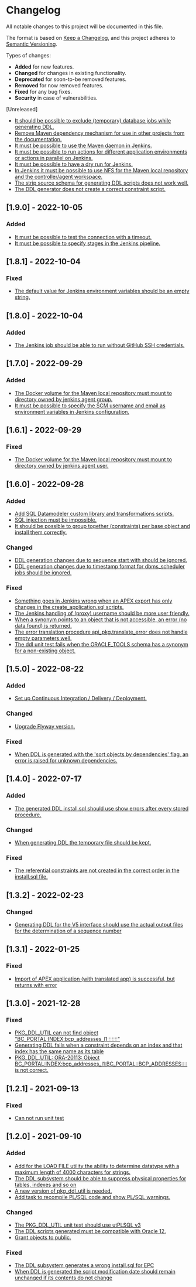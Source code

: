 # Changelog

All notable changes to this project will be documented in this file.

The format is based on [Keep a Changelog](https://keepachangelog.com/en/1.0.0/),
and this project adheres to [Semantic Versioning](https://semver.org/spec/v2.0.0.html).

Types of changes:
- **Added** for new features.
- **Changed** for changes in existing functionality.
- **Deprecated** for soon-to-be removed features.
- **Removed** for now removed features.
- **Fixed** for any bug fixes.
- **Security** in case of vulnerabilities.

[Unreleased]

- [It should be possible to exclude (temporary) database jobs while generating DDL.](https://github.com/paulissoft/oracle-tools/issues/22)
- [Remove Maven dependency mechanism for use in other projects from the documentation.](https://github.com/paulissoft/oracle-tools/issues/41)
- [It must be possible to use the Maven daemon in Jenkins.](https://github.com/paulissoft/oracle-tools/issues/82)
- [It must be possible to run actions for different application environments or actions in parallel on Jenkins.](https://github.com/paulissoft/oracle-tools/issues/83)
- [It must be possible to have a dry run for Jenkins.](https://github.com/paulissoft/oracle-tools/issues/84)
- [In Jenkins it must be possible to use NFS for the Maven local repository and the controller/agent workspace.](https://github.com/paulissoft/oracle-tools/issues/85)
- [The strip source schema for generating DDL scripts does not work well.](https://github.com/paulissoft/oracle-tools/issues/91)
- [The DDL generator does not create a correct constraint script.](https://github.com/paulissoft/oracle-tools/issues/92)

## [1.9.0] - 2022-10-05

### Added

- [It must be possible to test the connection with a timeout.](https://github.com/paulissoft/oracle-tools/issues/77)
- [It must be possible to specify stages in the Jenkins pipeline.](https://github.com/paulissoft/oracle-tools/issues/78)

## [1.8.1] - 2022-10-04

### Fixed

- [The default value for Jenkins environment variables should be an empty string.](https://github.com/paulissoft/oracle-tools/issues/75)

## [1.8.0] - 2022-10-04

### Added

- [The Jenkins job should be able to run without GitHub SSH credentials.](https://github.com/paulissoft/oracle-tools/issues/73)

## [1.7.0] - 2022-09-29

### Added

- [The Docker volume for the Maven local repository must mount to directory owned by jenkins agent group.](https://github.com/paulissoft/oracle-tools/issues/69)
- [It must be possible to specify the SCM username and email as environment variables in Jenkins configuration.](https://github.com/paulissoft/oracle-tools/issues/70)

## [1.6.1] - 2022-09-29

### Fixed

- [The Docker volume for the Maven local repository must mount to directory owned by jenkins agent user.](https://github.com/paulissoft/oracle-tools/issues/66)

## [1.6.0] - 2022-09-28

### Added

- [Add SQL Datamodeler custom library and transformations scripts.](https://github.com/paulissoft/oracle-tools/issues/46)
- [SQL injection must be impossible.](https://github.com/paulissoft/oracle-tools/issues/57)
- [It should be possible to group together (constraints) per base object and install them correctly.](https://github.com/paulissoft/oracle-tools/issues/62)

### Changed

- [DDL generation changes due to sequence start with should be ignored.](https://github.com/paulissoft/oracle-tools/issues/58)
- [DDL generation changes due to timestamp format for dbms_scheduler jobs should be ignored.](https://github.com/paulissoft/oracle-tools/issues/59)

### Fixed

- [Something goes in Jenkins wrong when an APEX export has only changes in the create_application.sql scripts.](https://github.com/paulissoft/oracle-tools/issues/49)
- [The Jenkins handling of (proxy) username should be more user friendly.](https://github.com/paulissoft/oracle-tools/issues/50)
- [When a synonym points to an object that is not accessible, an error (no data found) is returned.](https://github.com/paulissoft/oracle-tools/issues/51)
- [The error translation procedure api_pkg.translate_error does not handle empty parameters well.](https://github.com/paulissoft/oracle-tools/issues/60)
- [The ddl unit test fails when the ORACLE_TOOLS schema has a synonym for a non-existing object.](https://github.com/paulissoft/oracle-tools/issues/61)

## [1.5.0] - 2022-08-22

### Added

- [Set up Continuous Integration / Delivery / Deployment.](https://github.com/paulissoft/oracle-tools/issues/27)

### Changed

- [Upgrade Flyway version.](https://github.com/paulissoft/oracle-tools/issues/45)

### Fixed

- [When DDL is generated with the 'sort objects by dependencies' flag, an error is raised for unknown dependencies.](https://github.com/paulissoft/oracle-tools/issues/47)

## [1.4.0] - 2022-07-17

### Added

- [The generated DDL install.sql should use show errors after every stored procedure.](https://github.com/paulissoft/oracle-tools/issues/37)

### Changed

- [When generating DDL the temporary file should be kept.](https://github.com/paulissoft/oracle-tools/issues/36)

### Fixed

- [The referential constraints are not created in the correct order in the install.sql file.](https://github.com/paulissoft/oracle-tools/issues/35)

## [1.3.2] - 2022-02-23

### Changed

- [Generating DDL for the V5 interface should use the actual output files for the determination of a sequence number](https://github.com/paulissoft/oracle-tools/issues/25)

## [1.3.1] - 2022-01-25

### Fixed

- [Import of APEX application (with translated app) is successful, but returns with error](https://github.com/paulissoft/oracle-tools/issues/24)

## [1.3.0] - 2021-12-28

### Fixed

- [PKG_DDL_UTIL can not find object "BC_PORTAL:INDEX:bcp_addresses_l1:::::::"](https://github.com/paulissoft/oracle-tools/issues/19)
- [Generating DDL fails when a constraint depends on an index and that index has the same name as its table](https://github.com/paulissoft/oracle-tools/issues/20)
- [PKG_DDL_UTIL: ORA-20113: Object BC_PORTAL:INDEX:bcp_addresses_l1:BC_PORTAL::BCP_ADDRESSES:::: is not correct.](https://github.com/paulissoft/oracle-tools/issues/21)

## [1.2.1] - 2021-09-13

### Fixed

- [Can not run unit test](https://github.com/paulissoft/oracle-tools/issues/9)

## [1.2.0] - 2021-09-10

### Added

- [Add for the LOAD FILE utility the ability to determine datatype with a maximum length of 4000 characters for strings.](https://github.com/paulissoft/oracle-tools/issues/3)
- [The DDL subsystem should be able to suppress physical properties for tables, indexes and so on](https://github.com/paulissoft/oracle-tools/issues/5)
- [A new version of pkg_ddl_util is needed.](https://github.com/paulissoft/oracle-tools/issues/7)
- [Add task to recompile PL/SQL code and show PL/SQL warnings.](https://github.com/paulissoft/oracle-tools/issues/11)

### Changed

- [The PKG_DDL_UTIL unit test should use utPLSQL v3](https://github.com/paulissoft/oracle-tools/issues/2)
- [The DDL scripts generated must be compatible with Oracle 12.](https://github.com/paulissoft/oracle-tools/issues/4)
- [Grant objects to public.](https://github.com/paulissoft/oracle-tools/issues/8)

### Fixed

- [The DDL subsystem generates a wrong install.sql for EPC](https://github.com/paulissoft/oracle-tools/issues/6)
- [When DDL is generated the script modification date should remain unchanged if its contents do not change](https://github.com/paulissoft/oracle-tools/issues/12)

